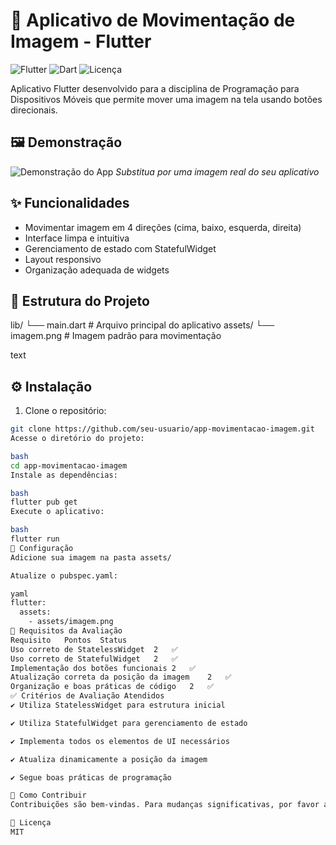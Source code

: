# 📱 Aplicativo de Movimentação de Imagem - Flutter

![Flutter](https://img.shields.io/badge/Flutter-02569B?style=for-the-badge&logo=flutter&logoColor=white)
![Dart](https://img.shields.io/badge/Dart-0175C2?style=for-the-badge&logo=dart&logoColor=white)
![Licença](https://img.shields.io/badge/Licen%C3%A7a-MIT-blue?style=for-the-badge)

Aplicativo Flutter desenvolvido para a disciplina de Programação para Dispositivos Móveis que permite mover uma imagem na tela usando botões direcionais.

## 🖼️ Demonstração
![Demonstração do App](assets/demo_app.gif) *Substitua por uma imagem real do seu aplicativo*

## ✨ Funcionalidades
- Movimentar imagem em 4 direções (cima, baixo, esquerda, direita)
- Interface limpa e intuitiva
- Gerenciamento de estado com StatefulWidget
- Layout responsivo
- Organização adequada de widgets

## 📂 Estrutura do Projeto
lib/
└── main.dart # Arquivo principal do aplicativo
assets/
└── imagem.png # Imagem padrão para movimentação

text

## ⚙️ Instalação
1. Clone o repositório:
```bash
git clone https://github.com/seu-usuario/app-movimentacao-imagem.git
Acesse o diretório do projeto:

bash
cd app-movimentacao-imagem
Instale as dependências:

bash
flutter pub get
Execute o aplicativo:

bash
flutter run
🔧 Configuração
Adicione sua imagem na pasta assets/

Atualize o pubspec.yaml:

yaml
flutter:
  assets:
    - assets/imagem.png
📝 Requisitos da Avaliação
Requisito	Pontos	Status
Uso correto de StatelessWidget	2	✅
Uso correto de StatefulWidget	2	✅
Implementação dos botões funcionais	2	✅
Atualização correta da posição da imagem	2	✅
Organização e boas práticas de código	2	✅
✅ Critérios de Avaliação Atendidos
✔️ Utiliza StatelessWidget para estrutura inicial

✔️ Utiliza StatefulWidget para gerenciamento de estado

✔️ Implementa todos os elementos de UI necessários

✔️ Atualiza dinamicamente a posição da imagem

✔️ Segue boas práticas de programação

🤝 Como Contribuir
Contribuições são bem-vindas. Para mudanças significativas, por favor abra uma issue primeiro.

📜 Licença
MIT




